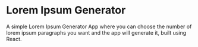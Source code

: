 # Lorem Ipsum Generator

A simple Lorem Ipsum Generator App where you can choose the number of lorem ipsum paragraphs you want and the app will generate it, built using React.
